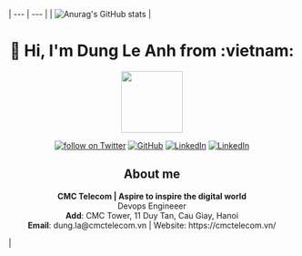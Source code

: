 | --- | --- |
| ![Anurag's GitHub stats](https://github-readme-stats.vercel.app/api?username=ladung&show_icons=true&theme=onedark) | <!-- # 👋  Hi, I'm Dung Le Anh from :vietnam: -->

  <h1 align="center">👋 Hi, I'm Dung Le Anh from :vietnam: </h1>
  <p align="center">
  <img   style="display: block; margin-left:auto; margin-right:auto" src="https://simpleicons.org/icons/github.svg" height="108" width="108" />
  </p>

  <!--
  **trangnth/trangnth** is a ✨ _special_ ✨ repository because its `README.md` (this file) appears on your GitHub profile.

  Here are some ideas to get you started:

  - 🔭 I’m currently working on ...
  - 🌱 I’m currently learning ...
  - 👯 I’m looking to collaborate on ...
  - 🤔 I’m looking for help with ...
  - 💬 Ask me about ...
  - 📫 How to reach me: ...
  - 😄 Pronouns: ...
  - ⚡ Fun fact: ...

  https://simpleicons.org/

  -->



  <p align="center">
      <a href="https://t.me/dungle07">
          <img src="https://img.shields.io/badge/Telegram--_.svg?style=social&logo=telegram"
              alt="follow on Twitter"></a>
      <a href="https://github.com/ladung">
          <img src="https://img.shields.io/github/followers/trangnth.svg?label=GitHub&style=social" 
              alt="GitHub"></a>
      <a href="https://www.linkedin.com/in/">
          <img src="https://img.shields.io/badge/LinkedIn--_.svg?style=social&logo=linkedin"      
              alt="LinkedIn"></a>
      <a href="#">
          <img src="https://img.shields.io/badge/Skype @ledung.is14--_.svg?style=social&logo=skype"      
              alt="LinkedIn"></a>
  </p>

  <h2 align="center">About me </h2>
  <p align="center">
  <b>CMC Telecom | Aspire to inspire the digital world</b>
  <br>
  Devops Engineeer
  <br>
  <b>Add</b>: CMC Tower, 11 Duy Tan, Cau Giay, Hanoi
  <br>
  <b>Email</b>: dung.la@cmctelecom.vn | Website: https://cmctelecom.vn/ 
  </p> |


